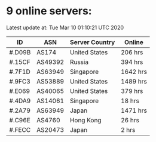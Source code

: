 # 9 online servers:

Latest update at: Tue Mar 10 01:10:21 UTC 2020

| ID | ASN | Server Country | Online |
| -- | --- | -------------- | ------ |
| #.D09B | AS174 | United States | 206 hrs |
| #.15CF | AS49392 | Russia | 394 hrs |
| #.7F1D | AS63949 | Singapore | 1642 hrs |
| #.9FC3 | AS53889 | United States | 1489 hrs |
| #.E069 | AS40065 | United States | 379 hrs |
| #.4DA9 | AS14061 | Singapore | 18 hrs |
| #.2A79 | AS63949 | Japan | 1471 hrs |
| #.C96E | AS4760 | Hong Kong | 26 hrs |
| #.FECC | AS20473 | Japan | 2 hrs |

